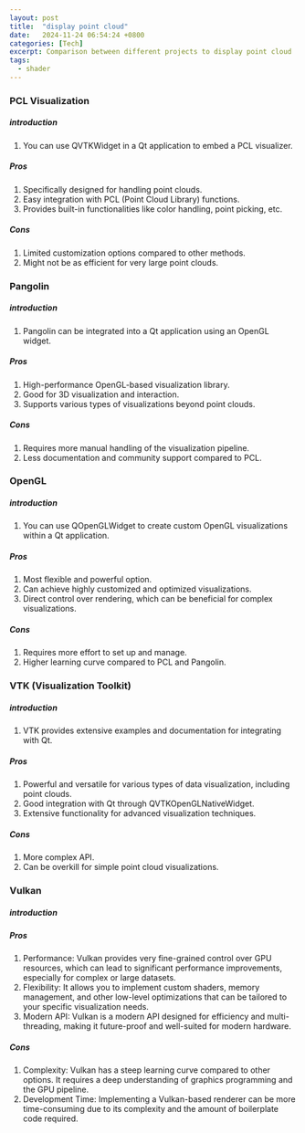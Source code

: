 ```yaml
---
layout: post
title:  "display point cloud"
date:   2024-11-24 06:54:24 +0800
categories: [Tech]
excerpt: Comparison between different projects to display point cloud
tags:
  - shader
---
```



### PCL Visualization
##### introduction
1. You can use QVTKWidget in a Qt application to embed a PCL visualizer.
##### Pros
1. Specifically designed for handling point clouds.
2. Easy integration with PCL (Point Cloud Library) functions.
3. Provides built-in functionalities like color handling, point picking, etc.

##### Cons
1. Limited customization options compared to other methods.
2. Might not be as efficient for very large point clouds.


### Pangolin
##### introduction
1. Pangolin can be integrated into a Qt application using an OpenGL widget.
##### Pros
1. High-performance OpenGL-based visualization library.
2. Good for 3D visualization and interaction.
3. Supports various types of visualizations beyond point clouds.
##### Cons
1. Requires more manual handling of the visualization pipeline.
2. Less documentation and community support compared to PCL.


### OpenGL
##### introduction
1. You can use QOpenGLWidget to create custom OpenGL visualizations within a Qt application.
##### Pros
1. Most flexible and powerful option.
2. Can achieve highly customized and optimized visualizations.
3. Direct control over rendering, which can be beneficial for complex visualizations.
##### Cons
1. Requires more effort to set up and manage.
2. Higher learning curve compared to PCL and Pangolin.


### VTK (Visualization Toolkit)
##### introduction
1. VTK provides extensive examples and documentation for integrating with Qt.
##### Pros
1. Powerful and versatile for various types of data visualization, including point clouds.
2. Good integration with Qt through QVTKOpenGLNativeWidget.
3. Extensive functionality for advanced visualization techniques.
##### Cons
1. More complex API.
2. Can be overkill for simple point cloud visualizations.


### Vulkan
##### introduction
##### Pros
1. Performance: Vulkan provides very fine-grained control over GPU resources, which can lead to significant performance improvements, especially for complex or large datasets.
2. Flexibility: It allows you to implement custom shaders, memory management, and other low-level optimizations that can be tailored to your specific visualization needs.
3. Modern API: Vulkan is a modern API designed for efficiency and multi-threading, making it future-proof and well-suited for modern hardware.
##### Cons
1. Complexity: Vulkan has a steep learning curve compared to other options. It requires a deep understanding of graphics programming and the GPU pipeline.
2. Development Time: Implementing a Vulkan-based renderer can be more time-consuming due to its complexity and the amount of boilerplate code required.